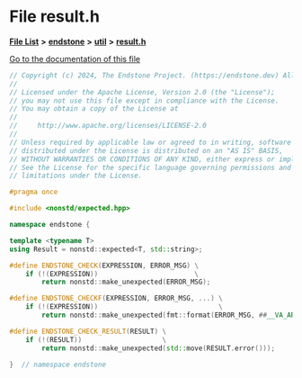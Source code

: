 

# File result.h

[**File List**](files.md) **>** [**endstone**](dir_6cf277b678674f97c7a2b6b3b2447b33.md) **>** [**util**](dir_89b85071337bf933dea6c29b4c6a4410.md) **>** [**result.h**](result_8h.md)

[Go to the documentation of this file](result_8h.md)


```C++
// Copyright (c) 2024, The Endstone Project. (https://endstone.dev) All Rights Reserved.
//
// Licensed under the Apache License, Version 2.0 (the "License");
// you may not use this file except in compliance with the License.
// You may obtain a copy of the License at
//
//     http://www.apache.org/licenses/LICENSE-2.0
//
// Unless required by applicable law or agreed to in writing, software
// distributed under the License is distributed on an "AS IS" BASIS,
// WITHOUT WARRANTIES OR CONDITIONS OF ANY KIND, either express or implied.
// See the License for the specific language governing permissions and
// limitations under the License.

#pragma once

#include <nonstd/expected.hpp>

namespace endstone {

template <typename T>
using Result = nonstd::expected<T, std::string>;

#define ENDSTONE_CHECK(EXPRESSION, ERROR_MSG) \
    if (!(EXPRESSION))                        \
        return nonstd::make_unexpected(ERROR_MSG);

#define ENDSTONE_CHECKF(EXPRESSION, ERROR_MSG, ...) \
    if (!(EXPRESSION))                              \
        return nonstd::make_unexpected(fmt::format(ERROR_MSG, ##__VA_ARGS__));

#define ENDSTONE_CHECK_RESULT(RESULT) \
    if (!(RESULT))                    \
        return nonstd::make_unexpected(std::move(RESULT.error()));

}  // namespace endstone
```


